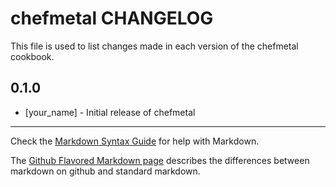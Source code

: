 chefmetal CHANGELOG
===================

This file is used to list changes made in each version of the chefmetal cookbook.

0.1.0
-----
- [your_name] - Initial release of chefmetal

- - -
Check the [Markdown Syntax Guide](http://daringfireball.net/projects/markdown/syntax) for help with Markdown.

The [Github Flavored Markdown page](http://github.github.com/github-flavored-markdown/) describes the differences between markdown on github and standard markdown.
